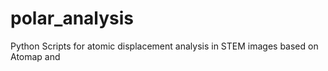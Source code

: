 # polar_analysis
Python Scripts for atomic displacement analysis in STEM images based on Atomap and 
